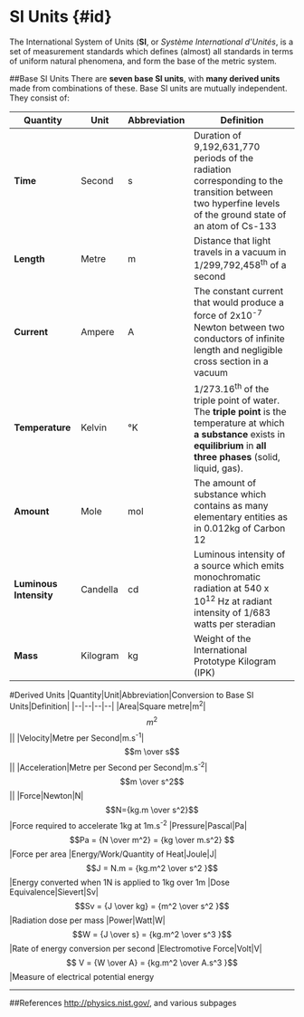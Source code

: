 # SI Units {#id}

The International System of Units (**SI**, or *Système International d'Unités*, is a set of  measurement standards which defines (almost) all standards in terms of uniform natural phenomena, and form the base of the metric system. 

##Base SI Units
There are **seven base SI units**, with **many derived units** made from combinations of these. Base SI units are mutually independent. They consist of:

|Quantity|Unit|Abbreviation|Definition|
|--|--|--|--|
|**Time**|Second|s|Duration of 9,192,631,770 periods of the radiation corresponding to the transition between two hyperfine levels of the ground state of an atom of Cs-133
|**Length**|Metre|m|Distance that light travels in a vacuum in  1/299,792,458<sup>th</sup> of a second
|**Current**|Ampere|A|The constant current that would produce a force of 2x10<sup>-7</sup> Newton between two conductors of infinite length and negligible cross section in a vacuum
|**Temperature**|Kelvin|°K|1/273.16<sup>th</sup> of the triple point of water. The **triple point** is the temperature at which **a substance** exists in **equilibrium** in **all three phases** (solid, liquid, gas).
|**Amount**|Mole|mol|The amount of substance which contains as many elementary entities as in 0.012kg of Carbon 12
|**Luminous Intensity**|Candella|cd|Luminous intensity of a source which emits monochromatic radiation at 540 x 10<sup>12</sup> Hz at radiant intensity of 1/683 watts per steradian
|**Mass**|Kilogram|kg|Weight of the International Prototype Kilogram (IPK)

#Derived Units
|Quantity|Unit|Abbreviation|Conversion to Base SI Units|Definition|
|--|--|--|--|
|Area|Square metre|m<sup>2</sup>|$$m^2$$||
|Velocity|Metre per Second|m.s<sup>-1</sup>|$$m \over s$$||
|Acceleration|Metre per Second per Second|m.s<sup>-2</sup>|$$m \over s^2$$||
|Force|Newton|N|$$N={kg.m \over s^2}$$|Force required to accelerate 1kg at 1m.s<sup>-2</sup>
|Pressure|Pascal|Pa|$$Pa = {N \over m^2} = {kg \over m.s^2} $$|Force per area
|Energy/Work/Quantity of Heat|Joule|J|$$J = N.m = {kg.m^2 \over s^2 }$$|Energy converted when 1N is applied to 1kg over 1m
|Dose Equivalence|Sievert|Sv|$$Sv = {J \over kg} = {m^2 \over s^2 }$$|Radiation dose per mass
|Power|Watt|W|$$W = {J \over s} = {kg.m^2 \over s^3 }$$|Rate of energy conversion per second
|Electromotive Force|Volt|V|$$ V = {W \over A} = {kg.m^2 \over A.s^3 }$$|Measure of electrical potential energy

---
##References
http://physics.nist.gov/, and various subpages
